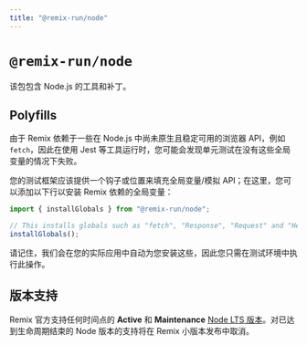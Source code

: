 ```yaml
---
title: "@remix-run/node"
---
```


# `@remix-run/node`

该包包含 Node.js 的工具和补丁。

## Polyfills

由于 Remix 依赖于一些在 Node.js 中尚未原生且稳定可用的浏览器 API，例如 `fetch`，因此在使用 Jest 等工具运行时，您可能会发现单元测试在没有这些全局变量的情况下失败。

您的测试框架应该提供一个钩子或位置来填充全局变量/模拟 API；在这里，您可以添加以下行以安装 Remix 依赖的全局变量：

```ts
import { installGlobals } from "@remix-run/node";

// This installs globals such as "fetch", "Response", "Request" and "Headers".
installGlobals();
```

<docs-info>
  请记住，我们会在您的实际应用中自动为您安装这些，因此您只需在测试环境中执行此操作。
</docs-info>

## 版本支持

Remix 官方支持任何时间点的 **Active** 和 **Maintenance** [Node LTS 版本][node-releases]。对已达到生命周期结束的 Node 版本的支持将在 Remix 小版本发布中取消。

[node-releases]: https://nodejs.org/en/about/previous-releases